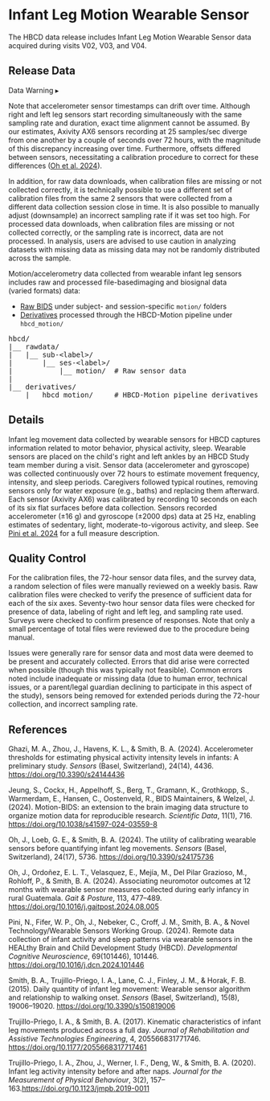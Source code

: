 # Infant Leg Motion Wearable Sensor

The HBCD data release includes Infant Leg Motion Wearable Sensor data acquired during visits V02, V03, and V04.

## Release Data

<div id="warning" class="warning-banner" onclick="toggleCollapse(this)">
    <span class="emoji"><i class="fas fa-exclamation-triangle"></i></span>
  <span class="text-with-link">
  <span class="text">Data Warning</i></span>
  <a class="anchor-link" href="#warning" title="Copy link">
  <i class="fa-solid fa-link"></i>
  </a>
  </span>
  <span class="arrow">▸</span>
</div>
<div class="warning-collapsible-content">
<p>Note that accelerometer sensor timestamps can drift over time. Although right and left leg sensors start recording simultaneously with the same sampling rate and duration, exact time alignment cannot be assumed. By our estimates, Axivity AX6 sensors recording at 25 samples/sec diverge from one another by a couple of seconds over 72 hours, with the magnitude of this discrepancy increasing over time. Furthermore, offsets differed between sensors, necessitating a calibration procedure to correct for these differences (<a href="https://doi.org/10.3390/s24175736">Oh et al. 2024</a>).</p>
<p>In addition, for raw data downloads, when calibration files are missing or not collected correctly, it is technically possible to use a different set of calibration files from the same 2 sensors that were collected from a different data collection session close in time. It is also possible to manually adjust (downsample) an incorrect sampling rate if it was set too high. For processed data downloads, when calibration files are missing or not collected correctly, or the sampling rate is incorrect, data are not processed. In analysis, users are advised to use caution in analyzing datasets with missing data as missing data may not be randomly distributed across the sample.</p> 
</div>

Motion/accelerometry data collected from wearable infant leg sensors includes raw and processed <span class="tooltip">file-based<span class="tooltiptext">imaging and biosignal data<br>(varied formats)</span></span> data:

- <i class="fa fa-hammer"></i> <a href="../../../datacuration/rawbids/#motion" target="_blank">Raw BIDS</a> under subject- and session-specific <code>motion/</code> folders
- <i class="fas fa-cog"></i> <a href="../../datacuration/derivatives/#biosensors-hbcd-motion" target="_blank">Derivatives</a> processed through the HBCD-Motion pipeline under <code>hbcd_motion/</code>

<pre class="folder-tree">
hbcd/
|__ rawdata/ 
|   |__ sub-<span class="label">&lt;label&gt;</span>/   
|       |__ ses-<span class="label">&lt;label&gt;</span>/
|           |__ motion/  <span class="hashtag"># Raw sensor data</span>
|
|__ derivatives/        
    |__ hbcd_motion/     <span class="hashtag"># HBCD-Motion pipeline derivatives</span>
</pre>

## Details

Infant leg movement data collected by wearable sensors for HBCD captures information related to motor behavior, physical activity, sleep. Wearable sensors are placed on the child's right and left ankles by an HBCD Study team member during a visit. Sensor data (accelerometer and gyroscope) was collected continuously over 72 hours to estimate movement frequency, intensity, and sleep periods. Caregivers followed typical routines, removing sensors only for water exposure (e.g., baths) and replacing them afterward. Each sensor (Axivity AX6) was calibrated by recording 10 seconds on each of its six flat surfaces before data collection. Sensors recorded accelerometer (±16 g) and gyroscope (±2000 dps) data at 25 Hz, enabling estimates of sedentary, light, moderate-to-vigorous activity, and sleep. See [Pini et al. 2024](https://doi.org/10.1016/j.dcn.2024.101446) for a full measure description.

## Quality Control

For the calibration files, the 72-hour sensor data files, and the survey data, a random selection of files were manually reviewed on a weekly basis. Raw calibration files were checked to verify the presence of sufficient data for each of the six axes. Seventy-two hour sensor data files were checked for presence of data, labeling of right and left leg, and sampling rate used. Surveys were checked to confirm presence of responses. Note that only a small percentage of total files were reviewed due to the procedure being manual.

Issues were generally rare for sensor data and most data were deemed to be present and accurately collected. Errors that did arise were corrected when possible (though this was typically not feasible). Common errors noted include inadequate or missing data (due to human error, technical issues, or a parent/legal guardian declining to participate in this aspect of the study), sensors being removed for extended periods during the 72-hour collection, and incorrect sampling rate.

## References

<div class="references">
    <p>Ghazi, M. A., Zhou, J., Havens, K. L., &amp; Smith, B. A. (2024). Accelerometer thresholds for estimating physical activity intensity levels in infants: A preliminary study. <em>Sensors</em> (Basel, Switzerland), 24(14), 4436. <a href="https://doi.org/10.3390/s24144436">https://doi.org/10.3390/s24144436</a></p>
    <p>Jeung, S., Cockx, H., Appelhoff, S., Berg, T., Gramann, K., Grothkopp, S., Warmerdam, E., Hansen, C., Oostenveld, R., BIDS Maintainers, &amp; Welzel, J. (2024). Motion-BIDS: an extension to the brain imaging data structure to organize motion data for reproducible research. <em>Scientific Data</em>, 11(1), 716. <a href="https://doi.org/10.1038/s41597-024-03559-8">https://doi.org/10.1038/s41597-024-03559-8</a></p>
    <p>Oh, J., Loeb, G. E., &amp; Smith, B. A. (2024). The utility of calibrating wearable sensors before quantifying infant leg movements. <em>Sensors</em> (Basel, Switzerland), 24(17), 5736. <a href="https://doi.org/10.3390/s24175736">https://doi.org/10.3390/s24175736</a></p>
    <p>Oh, J., Ordoñez, E. L. T., Velasquez, E., Mejía, M., Del Pilar Grazioso, M., Rohloff, P., &amp; Smith, B. A. (2024). Associating neuromotor outcomes at 12 months with wearable sensor measures collected during early infancy in rural Guatemala. <em>Gait &amp; Posture</em>, 113, 477–489. <a href="https://doi.org/10.1016/j.gaitpost.2024.08.005">https://doi.org/10.1016/j.gaitpost.2024.08.005</a></p>
    <p>Pini, N., Fifer, W. P., Oh, J., Nebeker, C., Croff, J. M., Smith, B. A., &amp; Novel Technology/Wearable Sensors Working Group. (2024). Remote data collection of infant activity and sleep patterns via wearable sensors in the HEALthy Brain and Child Development Study (HBCD). <em>Developmental Cognitive Neuroscience</em>, 69(101446), 101446. <a href="https://doi.org/10.1016/j.dcn.2024.101446">https://doi.org/10.1016/j.dcn.2024.101446</a></p>
    <p>Smith, B. A., Trujillo-Priego, I. A., Lane, C. J., Finley, J. M., &amp; Horak, F. B. (2015). Daily quantity of infant leg movement: Wearable sensor algorithm and relationship to walking onset. <em>Sensors</em> (Basel, Switzerland), 15(8), 19006–19020. <a href="https://doi.org/10.3390/s150819006">https://doi.org/10.3390/s150819006</a></p>
    <p>Trujillo-Priego, I. A., &amp; Smith, B. A. (2017). Kinematic characteristics of infant leg movements produced across a full day. <em>Journal of Rehabilitation and Assistive Technologies Engineering</em>, 4, 205566831771746. <a href="https://doi.org/10.1177/2055668317717461">https://doi.org/10.1177/2055668317717461</a></p>
    <p>Trujillo-Priego, I. A., Zhou, J., Werner, I. F., Deng, W., &amp; Smith, B. A. (2020). Infant leg activity intensity before and after naps. <em>Journal for the Measurement of Physical Behaviour</em>, 3(2), 157–163.<a href="https://doi.org/10.1123/jmpb.2019-0011">https://doi.org/10.1123/jmpb.2019-0011</a></p>
</div>
<br>
